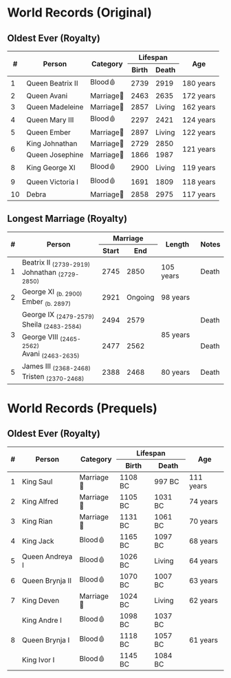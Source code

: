 # World Records (Original)

## Oldest Ever (Royalty)
<table>
  <thead>
    <tr>
      <th rowspan=2>#</th>
      <th rowspan=2>Person</th>
      <th rowspan=2>Category</th>
      <th colspan=2>Lifespan</th>
      <th rowspan=2>Age</th>
    </tr>
    <tr>
      <th>Birth</th>
      <th>Death</th>
    </tr>
  </thead>
  <tbody>
    <tr>
      <td>1</td>
      <td>Queen Beatrix II</td>
      <td>Blood🩸</td>
      <td>2739</td>
      <td>2919</td>
      <td>180 years</td>
    </tr>
    <tr>
      <td>2</td>
      <td>Queen Avani</td>
      <td>Marriage💍</td>
      <td>2463</td>
      <td>2635</td>
      <td>172 years</td>
    </tr>
    <tr>
      <td>3</td>
      <td>Queen Madeleine</td>
      <td>Marriage💍</td>
      <td>2857</td>
      <td>Living</td>
      <td>162 years</td>
    </tr>
    <tr>
      <td>4</td>
      <td>Queen Mary III</td>
      <td>Blood🩸</td>
      <td>2297</td>
      <td>2421</td>
      <td>124 years</td>
    </tr>
    <tr>
      <td>5</td>
      <td>Queen Ember</td>
      <td>Marriage💍</td>
      <td>2897</td>
      <td>Living</td>
      <td>122 years</td>
    </tr>
    <tr>
      <td rowspan=2>6</td>
      <td>King Johnathan</td>
      <td>Marriage💍</td>
      <td>2729</td>
      <td>2850</td>
      <td rowspan=2>121 years</td>
    </tr>
    <tr>
      <td>Queen Josephine</td>
      <td>Marriage💍</td>
      <td>1866</td>
      <td>1987</td>
    </tr>
    <tr>
      <td>8</td>
      <td>King George XI</td>
      <td>Blood🩸</td>
      <td>2900</td>
      <td>Living</td>
      <td>119 years</td>
    </tr>
    <tr>
      <td>9</td>
      <td>Queen Victoria I</td>
      <td>Blood🩸</td>
      <td>1691</td>
      <td>1809</td>
      <td>118 years</td>
    </tr>
    <tr>
      <td>10</td>
      <td>Debra</td>
      <td>Marriage💍</td>
      <td>2858</td>
      <td>2975</td>
      <td>117 years</td>
    </tr>
  </tbody>
</table>

## Longest Marriage (Royalty)
<table>
  <thead>
    <tr>
      <th rowspan=2>#</th>
      <th rowspan=2>Person</th>
      <th colspan=2>Marriage</th>
      <th rowspan=2>Length</th>
      <th rowspan=2>Notes</th>
    </tr>
    <tr>
      <th>Start</th>
      <th>End</th>
    </tr>
  </thead>
  <tbody>
    <tr>
      <td>1</td>
      <td>Beatrix II <sub>(2739-2919)</sub><br> Johnathan <sub>(2729-2850)</sub></td>
      <td>2745</td>
      <td>2850</td>
      <td>105 years</td>
      <td>Death</td>
    </tr>
    <tr>
      <td>2</td>
      <td>George XI <sub>(b. 2900)</sub><br> Ember <sub>(b. 2897)</sub></td>
      <td>2921</td>
      <td>Ongoing</td>
      <td>98 years</td>
      <td></td>
    </tr>
    <tr>
      <td rowspan=2>3</td>
      <td>George IX <sub>(2479-2579)</sub><br> Sheila <sub>(2483-2584)</sub> </td>
      <td>2494</td>
      <td>2579</td>
      <td rowspan=2>85 years</td>
      <td>Death</td>
    </tr>
    <tr>
      <td>George VIII <sub>(2465-2562)</sub><br> Avani <sub>(2463-2635)</sub></td>
      <td>2477</td>
      <td>2562</td>
      <td>Death</td>
    </tr>
    <tr>
      <td>5</td>
      <td>James III <sub>(2368-2468)</sub><br> Tristen <sub>(2370-2468)</sub> </td>
      <td>2388</td>
      <td>2468</td>
      <td>80 years</td>
      <td>Death</td>
    </tr>
  </tbody>
</table>

# World Records (Prequels)

## Oldest Ever (Royalty)
<table>
  <thead>
    <tr>
      <th rowspan=2>#</th>
      <th rowspan=2>Person</th>
      <th rowspan=2>Category</th>
      <th colspan=2>Lifespan</th>
      <th rowspan=2>Age</th>
    </tr>
    <tr>
      <th>Birth</th>
      <th>Death</th>
    </tr>
  </thead>
  <tbody>
    <tr>
      <td>1</td>
      <td>King Saul</td>
      <td>Marriage💍</td>
      <td>1108 BC</td>
      <td>997 BC</td>
      <td>111 years</td>
    </tr>
    <tr>
      <td>2</td>
      <td>King Alfred</td>
      <td>Marriage💍</td>
      <td>1105 BC</td>
      <td>1031 BC</td>
      <td>74 years</td>
    </tr>
    <tr>
      <td>3</td>
      <td>King Rian</td>
      <td>Marriage💍</td>
      <td>1131 BC</td>
      <td>1061 BC</td>
      <td>70 years</td>
    </tr>
    <tr>
      <td>4</td>
      <td>King Jack</td>
      <td>Blood🩸</td>
      <td>1165 BC</td>
      <td>1097 BC</td>
      <td>68 years</td>
    </tr>
    <tr>
      <td>5</td>
      <td>Queen Andreya I</td>
      <td>Blood🩸</td>
      <td>1026 BC</td>
      <td>Living</td>
      <td>64 years</td>
    </tr>
    <tr>
      <td>6</td>
      <td>Queen Brynja II</td>
      <td>Blood🩸</td>
      <td>1070 BC</td>
      <td>1007 BC</td>
      <td>63 years</td>
    </tr>
    <tr>
      <td>7</td>
      <td>King Deven</td>
      <td>Marriage💍</td>
      <td>1024 BC</td>
      <td>Living</td>
      <td>62 years</td>
    </tr>
    <tr>
      <td rowspan=3>8</td>
      <td>King Andre I</td>
      <td>Blood🩸</td>
      <td>1098 BC</td>
      <td>1037 BC</td>
      <td rowspan=3>61 years</td>
    </tr>
    <tr>
      <td>Queen Brynja I</td>
      <td>Blood🩸</td>
      <td>1118 BC</td>
      <td>1057 BC</td>
    </tr>
    <tr>
      <td>King Ivor I</td>
      <td>Blood🩸</td>
      <td>1145 BC</td>
      <td>1084 BC</td>
    </tr>
  </tbody>
</table>
